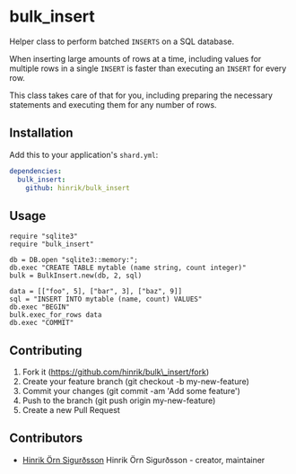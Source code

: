 # bulk\_insert

Helper class to perform batched `INSERTS` on a SQL database.

When inserting large amounts of rows at a time, including values for
multiple rows in a single `INSERT` is faster than executing an `INSERT`
for every row.

This class takes care of that for you, including preparing the necessary
statements and executing them for any number of rows.

## Installation

Add this to your application's `shard.yml`:

```yaml
dependencies:
  bulk_insert:
    github: hinrik/bulk_insert
```

## Usage

```crystal
require "sqlite3"
require "bulk_insert"

db = DB.open "sqlite3::memory:";
db.exec "CREATE TABLE mytable (name string, count integer)"
bulk = BulkInsert.new(db, 2, sql)

data = [["foo", 5], ["bar", 3], ["baz", 9]]
sql = "INSERT INTO mytable (name, count) VALUES"
db.exec "BEGIN"
bulk.exec_for_rows data
db.exec "COMMIT"
```

## Contributing

1. Fork it (https://github.com/hinrik/bulk\_insert/fork)
2. Create your feature branch (git checkout -b my-new-feature)
3. Commit your changes (git commit -am 'Add some feature')
4. Push to the branch (git push origin my-new-feature)
5. Create a new Pull Request

## Contributors

- [Hinrik Örn Sigurðsson](https://github.com/hinrik) Hinrik Örn Sigurðsson - creator, maintainer
